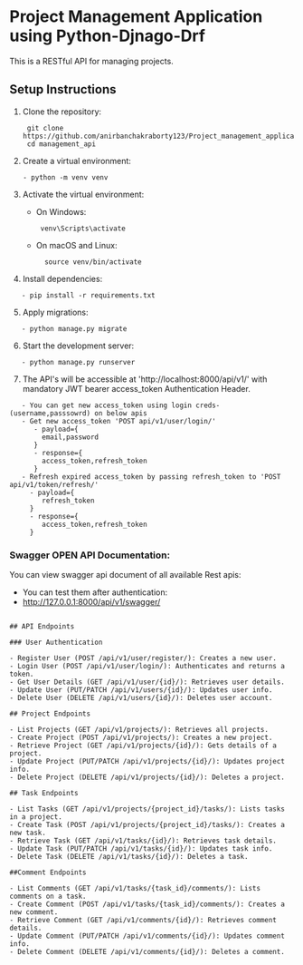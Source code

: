 # Project Management Application using Python-Djnago-Drf

This is a RESTful API for managing projects.

## Setup Instructions

1. Clone the repository:
   ```
    git clone https://github.com/anirbanchakraborty123/Project_management_application.git
    cd management_api
   ```

2. Create a virtual environment:
   ```
   - python -m venv venv
   ```

3. Activate the virtual environment:
   - On Windows:
      ```
       venv\Scripts\activate
      ```
  
   - On macOS and Linux:
     ```
       source venv/bin/activate
     ```
  
4. Install dependencies:
```
   - pip install -r requirements.txt
```

5. Apply migrations:
```
   - python manage.py migrate
```

6. Start the development server:
```
   - python manage.py runserver
```

7. The API's will be accessible at 'http://localhost:8000/api/v1/' with mandatory JWT bearer access_token Authentication Header.
```
   - You can get new access_token using login creds-(username,passsowrd) on below apis
   - Get new access_token 'POST api/v1/user/login/'
      - payload={
        email,password
      }
      - response={
        access_token,refresh_token
      }
   - Refresh expired access_token by passing refresh_token to 'POST api/v1/token/refresh/'
     - payload={
        refresh_token
     }
     - response={
        access_token,refresh_token
     }
  ```  
### Swagger OPEN API Documentation:

   You can view swagger api document of all available Rest apis:
   - You can test them after authentication:
   - http://127.0.0.1:8000/api/v1/swagger/
     ```
```
## API Endpoints

### User Authentication

- Register User (POST /api/v1/user/register/): Creates a new user.
- Login User (POST /api/v1/user/login/): Authenticates and returns a token.
- Get User Details (GET /api/v1/user/{id}/): Retrieves user details.
- Update User (PUT/PATCH /api/v1/users/{id}/): Updates user info.
- Delete User (DELETE /api/v1/users/{id}/): Deletes user account.

## Project Endpoints

- List Projects (GET /api/v1/projects/): Retrieves all projects.
- Create Project (POST /api/v1/projects/): Creates a new project.
- Retrieve Project (GET /api/v1/projects/{id}/): Gets details of a project.
- Update Project (PUT/PATCH /api/v1/projects/{id}/): Updates project info.
- Delete Project (DELETE /api/v1/projects/{id}/): Deletes a project.

## Task Endpoints

- List Tasks (GET /api/v1/projects/{project_id}/tasks/): Lists tasks in a project.
- Create Task (POST /api/v1/projects/{project_id}/tasks/): Creates a new task.
- Retrieve Task (GET /api/v1/tasks/{id}/): Retrieves task details.
- Update Task (PUT/PATCH /api/v1/tasks/{id}/): Updates task info.
- Delete Task (DELETE /api/v1/tasks/{id}/): Deletes a task.

##Comment Endpoints

- List Comments (GET /api/v1/tasks/{task_id}/comments/): Lists comments on a task.
- Create Comment (POST /api/v1/tasks/{task_id}/comments/): Creates a new comment.
- Retrieve Comment (GET /api/v1/comments/{id}/): Retrieves comment details.
- Update Comment (PUT/PATCH /api/v1/comments/{id}/): Updates comment info.
- Delete Comment (DELETE /api/v1/comments/{id}/): Deletes a comment.

